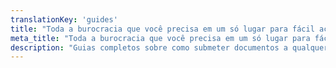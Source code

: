 ```yaml
---
translationKey: 'guides'
title: "Toda a burocracia que você precisa em um só lugar para fácil acesso e eficiência"
meta_title: "Toda a burocracia que você precisa em um só lugar para fácil acesso e eficiência"
description: "Guias completos sobre como submeter documentos a qualquer entidade no mundo, garantindo a navegação fácil e precisa dos procedimentos internacionais."
---
```

